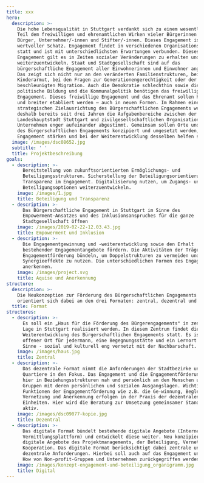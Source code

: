 ```yaml
---
title: xxx
hero:
  description: >-
    Die hohe Lebensqualität in Stuttgart verdankt sich zu einem wesentlichen
    Teil dem freiwilligen und ehrenamtlichen Wirken vieler Bürgerinnen und
    Bürger, Unternehmer/-innen und Stifter/-innen. Dieses Engagement ist ein
    wertvoller Schatz. Engagement findet in verschiedenen Organisationsformen
    statt und ist mit unterschiedlichsten Erwartungen verbunden. Dieses
    Engagement gilt es in Zeiten sozialer Veränderungen zu erhalten und
    weiterzuentwickeln. Staat und Stadtgesellschaft sind auf das
    bürgerschaftliche Engagement aller Einwohnerinnen und Einwohner angewiesen.
    Das zeigt sich nicht nur an den veränderten Familienstrukturen, bei der
    Kinderarmut, bei den Fragen zur Generationengerechtigkeit oder der
    beschleunigten Migration. Auch die Demokratie schlechthin sowie die
    politische Bildung und die Kommunalpolitik benötigen das freiwillige
    Engagement. Dieses freiwillige Engagement und das Ehrenamt sollen honoriert
    und breiter etabliert werden – auch in neuen Formen. Im Rahmen einer neuen
    strategischen Zielausrichtung des Bürgerschaftlichen Engagements werden
    deshalb bereits seit drei Jahren die Aufgabenbereiche zwischen der
    Landeshauptstadt Stuttgart und zivilgesellschaftlichen Organisationen und
    Unternehmen enger aufeinander abgestimmt. Gemeinsam sollen Orte und Formate
    des Bürgerschaftlichen Engagements konzipiert und umgesetzt werden, die das
    Engagement stärken und bei der Weiterentwicklung desselben helfen sollen.
  image: /images/dsc08652.jpg
  subtitle: ' '
  title: Projektbeschreibung
goals:
  - description: >-
      Bereitstellung von zukunftsorientierten Ermöglichungs- und
      Beteiligungsstrukturen. Sicherstellung der Beteiligungsorientierung und
      Transparenz im Engagement. Digitalisierung nutzen, um Zugangs- und
      Beteiligungsoptionen weiterzuentwickeln. 
    image: /images/1.jpg
    title: Beteiligung und Transparenz
  - description: >-
      Das Bürgerschaftliche Engagement in Stuttgart im Sinne des
      Empowerment-Ansatzes und des Inklusionsanspruches für die ganze
      Stadtgesellschaft öffnen
    image: /images/2019-02-22-12.03.43.jpg
    title: Empowerment und Inklusion
  - description: >-
      Die Engagementgewinnung und -weiterentwicklung sowie den Erhalt
      bestehender Engagementangebote fördern. Die Aktivitäten der Träger der
      Engagementförderung bündeln, um Doppelstrukturen zu vermeiden und
      Synergieeffekte zu nutzen. Die unterschiedlichen Formen des Engagements
      anerkennen.
    image: /images/project.svg
    title: Aquise und Anerkennung
structure:
  description: >-
    Die Neukonzeption zur Förderung des Bürgerschaftlichen Engagements
    orientiert sich dabei an den drei Formaten: zentral, dezentral und digital
  title: Format
structures:
  - description: >-
      Es soll ein „Haus für die Förderung des Bürgerengagements" in zentraler
      Lage in Stuttgart realisiert werden. In diesem Zentrum findet die
      Weiterentwicklung des Bürgerschaftlichen Engagements statt. Es ist ein
      offener Ort für jedermann, eine Begegnungsstätte und ein Lernort im besten
      Sinne - sozial und kulturell eng vernetzt mit der Nachbarschaft. 
    image: /images/haus.jpg
    title: Zentral
  - description: >-
      Das dezentrale Format nimmt die Anforderungen der Stadtbezirke und
      Quartiere in den Fokus. Das Engagement und die Engagementförderung erfolgt
      hier in Beziehungsstrukturen nah und persönlich an den Menschen und
      Gruppen mit deren persönlichen und sozialen Ausgangslagen. Wichtige
      Funktionen der Engagementförderung wie z.B. die Ge-winnung, Begleitung,
      Vernetzung und Anerkennung erfolgen in der Praxis der dezentralen
      Einheiten. Hier wird die Beratung zur Umsetzung gemeinsamer Standards
      aktiv. 
    image: /images/dsc09077-kopie.jpg
    title: Dezentral
  - description: >-
      Das digitale Format bündelt bestehende digitale Angebote (Internetangebot,
      Vermittlungsplattform) und entwickelt diese weiter. Neu konzipiert werden
      digitale Angebote des Projektmanagements, der Beteiligung, Vernetzung und
      Kooperation. Das digitale Format berücksichtigt dabei zentrale und
      dezentrale Anforderungen. Hierbei soll auch auf das Engagement und Know
      How von Non-profit-Gruppen und Unternehmen zurückgegriffen werden. 
    image: /images/konzept-engagement-und-beteiligung_organigramm.jpg
    title: Digital
---
```

<ProjectPage />
